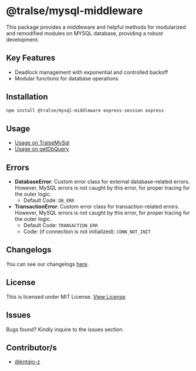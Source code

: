 # @tralse/mysql-middleware

This package provides a middleware and helpful methods for modularized and remodified modules on MYSQL database, providing a robust development.

## Key Features

- Deadlock management with exponential and controlled backoff
- Modular functions for database operations

## Installation

```bash
npm install @tralse/mysql-middleware express-session express
```

## Usage

- [Usage on TralseMySql](./docs/TRALSEMYSQL.md)
- [Usage on getDbQuery](./docs/DBQUERY.md)

## Errors

- **DatabaseError**: Custom error class for external database-related errors. However, MySQL errors is not caught by this error, for proper tracing for the outer logic.
  - Default Code: `DB_ERR`
- **TransactionError**: Custom error class for transaction-related errors. However, MySQL errors is not caught by this error, for proper tracing for the outer logic.
  - Default Code: `TRANSACTION_ERR`
  - Code: (if connection is not initialized): `CONN_NOT_INIT`

## Changelogs

You can see our changelogs [here](./CHANGELOG.md).

## License

This is licensed under MIT License. [View License](./LICENSE)

## Issues

Bugs found? Kindly inquire to the issues section.

## Contributor/s

- [@kntgio-z](https://github.com/kntgio-z)
